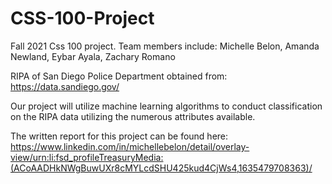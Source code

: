 # CSS-100-Project
Fall 2021 Css 100 project. 
Team members include: Michelle Belon, Amanda Newland, Eybar Ayala, Zachary Romano

RIPA of San Diego Police Department obtained from: https://data.sandiego.gov/

Our project will utilize machine learning algorithms to conduct classification on the RIPA data utilizing the numerous attributes available. 

The written report for this project can be found here: https://www.linkedin.com/in/michellebelon/detail/overlay-view/urn:li:fsd_profileTreasuryMedia:(ACoAADHkNWgBuwUXr8cMYLcdSHU425kud4CjWs4,1635479708363)/
